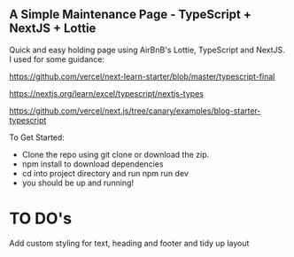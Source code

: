 ## A Simple Maintenance Page - TypeScript + NextJS + Lottie ##

Quick and easy holding page using AirBnB's Lottie, TypeScript and NextJS. I used for some guidance:

https://github.com/vercel/next-learn-starter/blob/master/typescript-final

https://nextjs.org/learn/excel/typescript/nextjs-types


https://github.com/vercel/next.js/tree/canary/examples/blog-starter-typescript

To Get Started: 

- Clone the repo using git clone or download the zip.
- npm install to download dependencies
- cd into project directory and run npm run dev
- you should be up and running!

# TO DO's

Add custom styling for text, heading and footer and tidy up layout

